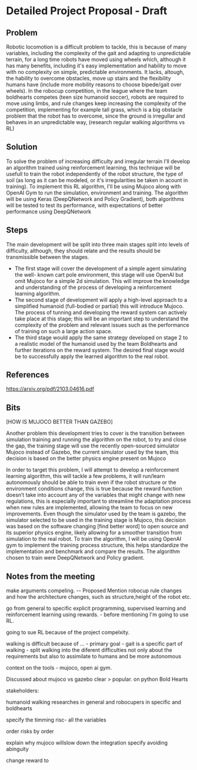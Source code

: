 # Detailed Project Proposal - Draft


## Problem 
Robotic locomotion is a difficult problem to tackle, this is because of many variables, including the complexity of the gait and adapting to unpredictable terrain, for a long time robots have moved using wheels which, although it has many benefits, including it's easy implementation and hability to move with no complexity on simple, predictable environments. It lacks, altough, the hability to overcome obstacles, move up stairs and the flexibility humans have (include more mobility reasons to choose bipede/gait over wheels). In the robocup competition, in the league where the team boldhearts competes (teen size humanoid soccer), robots are required to move using limbs, and rule changes keep increasing the complexity of the competition, implementing for example tall grass, which is a big obstacle problem that the robot has to overcome, since the ground is irregullar and behaves in an unpredictable way, (research regular walking algorithms vs RL) 

## Solution
To solve the problem of increasing difficulty and irregular terrain I'll develop an algorithm trained using reinforcement learning, this technique will be usefull to train the robot independently of the robot structure, the type of soil (as long as it can be modeled, or it's irregularities be taken in acount in training). To implement this RL algorithm, I'll be using Mujoco along with OpenAI Gym to run the simulation, environment and training. The algorithm will be using Keras (DeepQNetwork and Policy Gradient), both algorithms will be tested to test its performance, with expectations of better performance using DeepQNetwork


## Steps
The main development will be split into three main stages split into levels of difficulty, although, they should relate and the results should be transmissible between the stages.

- The first stage will cover the development of a simple agent simulating the well- known cart pole environment, this stage will use OpenAI but omit Mujoco for a simple 2d simulation. This will improve the knowledge and understanding of the process of developing a reinforcement learning algorithm. 
- The second stage of development will apply a high-level approach to a simplified humanoid (full-bodied or partial) this will introduce Mujoco. The process of tunning and developing the reward system can actively take place at this stage; this will be an important step to understand the complexity of the problem and relevant issues such as the performance of training on such a large action space. 
- The third stage would apply the same strategy developed on stage 2 to a realistic model of the humanoid used by the team Boldhearts and further iterations on the reward system. The desired final stage would be to successfully apply the learned algorithm to the real robot.


## References
https://arxiv.org/pdf/2103.04616.pdf



## Bits


[HOW IS MUJOCO BETTER THAN GAZEBO]

Another problem this development tries to cover is the transition between simulation training and running the algorithm on the robot, to try and close the gap, the training stage will use the recently open-sourced simulator Mujoco instead of Gazebo, the current simulator used by the team, this decision is based on the better physics engine present on Mujoco



In order to target this problem, I will attempt to develop a reinforcement learning algorithm, this will tackle a few problems, it will run/learn autonomously should be able to train even if the robot structure or the environment conditions change, this is true because the reward function doesn’t take into account any of the variables that might change with new regulations, this is especially important to streamline the adaptation process when new rules are implemented, allowing the team to focus on new improvements. Even though the simulator used by the team is gazebo, the simulator selected to be used in the training stage is Mujoco, this decision was based on the software changing [find better word] to open source and its superior physics engine, likely allowing for a smoother transition from simulation to the real robot. To train the algorithm, I will be using OpenAI gym to implement the training process structure, this helps standardize the implementation and benchmark and compare the results. The algorithm chosen to train were DeepQNetwork and Policy gradient.




## Notes from the meeting

make arguments compeling. 
-- Proposed 
Mention robocup rule changes and how the architecture changes, such as structure,height of the robot etc.

go from general to specific explicit programming, supervised learning and reinforcement learning using rewards. - before mentioning I'm going to use RL.

going to sue RL because of the project compelxity.


walking is difficult because of ... - primary goal
    - gait is a specific part of walking
    - split walking into the diferent difficulties
  not only about the requirements but also to assimilate to humans and be more autonomous


context on the tools - mujoco, open ai gym.

Discussed about mujoco vs gazebo
clear > popular. on python
Bold Hearts

stakeholders:

humanoid walking researches in general and robocupers in specific  and boldhearts

specify the timming risc- all the variables

order risks by order

explain why mujoco willslow down the integration
specify avoiding abinguity

change reward to 

